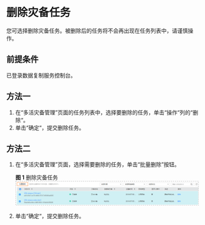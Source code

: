 # 删除灾备任务<a name="drs_03_0030"></a>

您可选择删除灾备任务。被删除后的任务将不会再出现在任务列表中，请谨慎操作。

## 前提条件<a name="section16256919193311"></a>

已登录数据复制服务控制台。

## 方法一<a name="section13844124635119"></a>

1.  在“多活灾备管理”页面的任务列表中，选择要删除的任务，单击“操作“列的“删除“。
2.  单击“确定“，提交删除任务。

## 方法二<a name="section584615464519"></a>

1.  在“多活灾备管理”页面，选择需要删除的任务，单击“批量删除”按钮。

    **图 1**  删除灾备任务<a name="fig655118584119"></a>  
    ![](figures/删除灾备任务.png "删除灾备任务")

2.  单击“确定“，提交删除任务。

